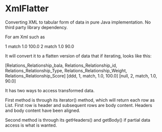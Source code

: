 # XmlFlatter
Converting XML to tabular form of data in pure Java implementation. No third party library dependency.

For am Xml such as

<Relations>
	<Relationship bala="ddd">
		<id>1</id>
		<Type>match</Type>
		<Weight>1.0</Weight>
		<Score>100.0</Score>
	</Relationship>
	<Relationship>
		<id>2</id>
		<Type>match</Type>
		<Weight>1.0</Weight>
		<Score>90.0</Score>
	</Relationship>
</Relations>

It will convert it to a flatten version of data that if iterating, looks like this:

[Relations_Relationship_bala, Relations_Relationship_id, Relations_Relationship_Type, Relations_Relationship_Weight, Relations_Relationship_Score]
[ddd, 1, match, 1.0, 100.0]
[null, 2, match, 1.0, 90.0]

It has two ways to access transformed data.

First method is through its iterator() method, which will return each row as List<String>. First row is header and subsequent rows are body content. Headers and body content have been aligned.

Second method is through its getHeaders() and getBody() if partial data access is what is wanted.
